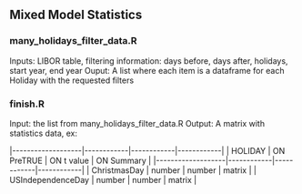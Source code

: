 ## Mixed Model Statistics

### many_holidays_filter_data.R
Inputs: LIBOR table, filtering information: days before, days after, holidays, start year, end year
Ouput: A list where each item is a dataframe for each Holiday with the requested filters

### finish.R
Input: the list from many_holidays_filter_data.R
Output: A matrix with statistics data, ex:


|-------------------|------------|------------|------------|
| HOLIDAY           | ON PreTRUE | ON t value | ON Summary |
|-------------------|------------|------------|------------|
| ChristmasDay      | number     | number     | matrix     |
| USIndependenceDay | number     | number     | matrix     |  
